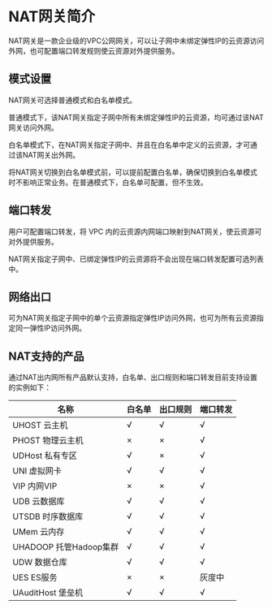 

# NAT网关简介

NAT网关是一款企业级的VPC公网网关，可以让子网中未绑定弹性IP的云资源访问外网，也可配置端口转发规则使云资源对外提供服务。

## 模式设置

NAT网关可选择普通模式和白名单模式。

普通模式下，该NAT网关指定子网中所有未绑定弹性IP的云资源，均可通过该NAT网关访问外网。

白名单模式下，在NAT网关指定子网中、并且在白名单中定义的云资源，才可通过该NAT网关出外网。

将NAT网关切换到白名单模式前，可以提前配置白名单，确保切换到白名单模式时不影响正常业务。在普通模式下，白名单可配置，但不生效。

## 端口转发

用户可配置端口转发，将 VPC 内的云资源内网端口映射到NAT网关，使云资源可对外提供服务。

NAT网关指定子网中、已绑定弹性IP的云资源将不会出现在端口转发配置可选列表中。

## 网络出口

可为NAT网关指定子网中的单个云资源指定弹性IP访问外网，也可为所有云资源指定同一弹性IP访问外网。

## NAT支持的产品
通过NAT出内网所有产品默认支持，白名单、出口规则和端口转发目前支持设置的实例如下：

| 名称                | 白名单 | 出口规则 | 端口转发 |
|-------------------|-----|------|------|
| UHOST 云主机             | √   | √    | √    |
| PHOST 物理云主机             | ×   | ×    | √    |
|UDHost 私有专区           |√|×|√|
| UNI 虚拟网卡               | √   | √    | √    |
| VIP 内网VIP           |  ×  |  ×  |  √ |
| UDB 云数据库               | √   | √    | √    |
| UTSDB 时序数据库            | √   | √    | √    |
| UMem 云内存 | √   | √    | √    |
| UHADOOP 托管Hadoop集群           | √   | √    | √    |
| UDW 数据仓库              | √   | √    | √    |
| UES ES服务        | ×   | ×    | 灰度中   |
| UAuditHost 堡垒机  | √   | √    | √    |
